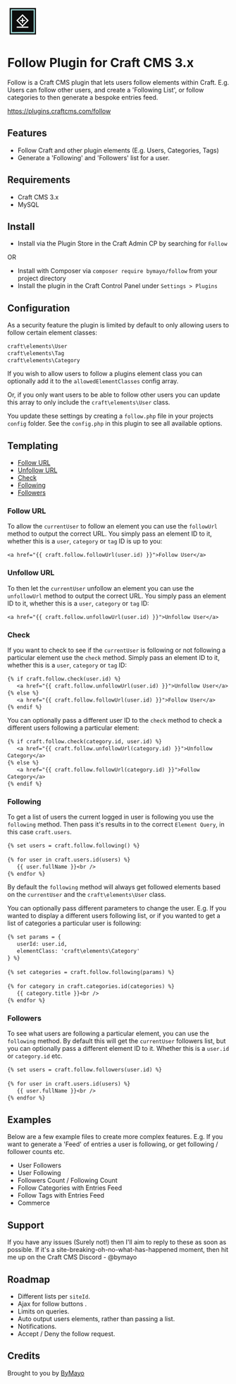 <img src="https://raw.githubusercontent.com/bymayo/craft-follow/master/resources/icon.png" width="70">

# Follow Plugin for Craft CMS 3.x

Follow is a Craft CMS plugin that lets users follow elements within Craft. E.g. Users can follow other users, and create a 'Following List', or follow categories to then generate a bespoke entries feed.

https://plugins.craftcms.com/follow

## Features

- Follow Craft and other plugin elements (E.g. Users, Categories, Tags)
- Generate a 'Following' and 'Followers' list for a user.

## Requirements

- Craft CMS 3.x
- MySQL

## Install

- Install via the Plugin Store in the Craft Admin CP by searching for `Follow`

OR

- Install with Composer via `composer require bymayo/follow` from your project directory
- Install the plugin in the Craft Control Panel under `Settings > Plugins`

## Configuration

As a security feature the plugin is limited by default to only allowing users to follow certain element classes:

```
craft\elements\User
craft\elements\Tag
craft\elements\Category
```

If you wish to allow users to follow a plugins element class you can optionally add it to the `allowedElementClasses` config array.

Or, if you only want users to be able to follow other users you can update this array to only include the `craft\elements\User` class.

You update these settings by creating a `follow.php` file in your projects `config` folder. See the `config.php` in this plugin to see all available options.

## Templating

- [Follow URL](#follow-url)
- [Unfollow URL](#unfollow-url)
- [Check](#check)
- [Following](#following)
- [Followers](#followers)

### Follow URL
To allow the `currentUser` to follow an element you can use the `followUrl` method to output the correct URL. You simply pass an element ID to it, whether this is a `user`, `category` or `tag` ID is up to you:

```
<a href="{{ craft.follow.followUrl(user.id) }}">Follow User</a>
```

### Unfollow URL
To then let the `currentUser` unfollow an element you can use the `unfollowUrl` method to output the correct URL. You simply pass an element ID to it, whether this is a `user`, `category` or `tag` ID:

```
<a href="{{ craft.follow.unfollowUrl(user.id) }}">Unfollow User</a>
```

### Check
If you want to check to see if the `currentUser` is following or not following a particular element use the `check` method. Simply pass an element ID to it, whether this is a `user`, `category` or `tag` ID:

```
{% if craft.follow.check(user.id) %}
   <a href="{{ craft.follow.unfollowUrl(user.id) }}">Unfollow User</a>
{% else %}
   <a href="{{ craft.follow.followUrl(user.id) }}">Follow User</a>
{% endif %}
```

You can optionally pass a different user ID to the `check` method to check a different users following a particular element:

```
{% if craft.follow.check(category.id, user.id) %}
   <a href="{{ craft.follow.unfollowUrl(category.id) }}">Unfollow Category</a>
{% else %}
   <a href="{{ craft.follow.followUrl(category.id) }}">Follow Category</a>
{% endif %}
```

### Following
To get a list of users the current logged in user is following you use the `following` method. Then pass it's results in to the correct `Element Query`, in this case `craft.users`.

```
{% set users = craft.follow.following() %}

{% for user in craft.users.id(users) %}
   {{ user.fullName }}<br />
{% endfor %}
```

By default the `following` method will always get followed elements based on the `currentUser` and the `craft\elements\User` class.

You can optionally pass different parameters to change the user. E.g. If you wanted to display a different users following list, or if you wanted to get a list of categories a particular user is following:

```
{% set params = {
   userId: user.id,
   elementClass: 'craft\elements\Category'
} %}

{% set categories = craft.follow.following(params) %}

{% for category in craft.categories.id(categories) %}
   {{ category.title }}<br />
{% endfor %}
```

### Followers
To see what users are following a particular element, you can use the `following` method. By default this will get the `currentUser` followers list, but you can optionally pass a different element ID to it. Whether this is a `user.id` or `category.id` etc.

```
{% set users = craft.follow.followers(user.id) %}

{% for user in craft.users.id(users) %}
   {{ user.fullName }}<br />
{% endfor %}
```

## Examples
Below are a few example files to create more complex features. E.g. If you want to generate a 'Feed' of entries a user is following, or get following / follower counts etc. 

- User Followers
- User Following
- Followers Count / Following Count
- Follow Categories with Entries Feed
- Follow Tags with Entries Feed
- Commerce

## Support

If you have any issues (Surely not!) then I'll aim to reply to these as soon as possible. If it's a site-breaking-oh-no-what-has-happened moment, then hit me up on the Craft CMS Discord - @bymayo

## Roadmap

* Different lists per `siteId`.
* Ajax for follow buttons .
* Limits on queries.
* Auto output users elements, rather than passing a list.
* Notifications.
* Accept / Deny the follow request.

## Credits

Brought to you by [ByMayo](http://bymayo.co.uk)
